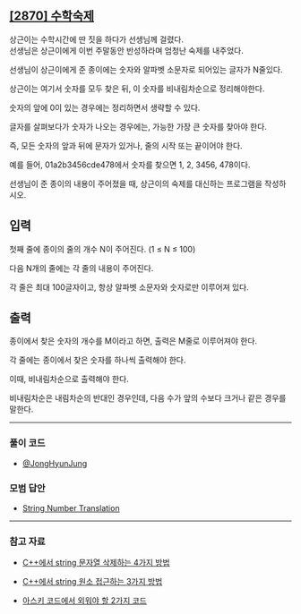 ## [[2870] 수학숙제](https://www.acmicpc.net/problem/2870)

상근이는 수학시간에 딴 짓을 하다가 선생님께 걸렸다.
<br>
선생님은 상근이에게 이번 주말동안 반성하라며 엄청난 숙제를 내주었다.

선생님이 상근이에게 준 종이에는 숫자와 알파벳 소문자로 되어있는 글자가 N줄있다.

상근이는 여기서 숫자를 모두 찾은 뒤, 이 숫자를 비내림차순으로 정리해야한다.

숫자의 앞에 0이 있는 경우에는 정리하면서 생략할 수 있다.

글자를 살펴보다가 숫자가 나오는 경우에는, 가능한 가장 큰 숫자를 찾아야 한다.

즉, 모든 숫자의 앞과 뒤에 문자가 있거나, 줄의 시작 또는 끝이어야 한다.

예를 들어, 01a2b3456cde478에서 숫자를 찾으면 1, 2, 3456, 478이다.

선생님이 준 종이의 내용이 주어졌을 때, 상근이의 숙제를 대신하는 프로그램을 작성하시오.

## 입력

첫째 줄에 종이의 줄의 개수 N이 주어진다. (1 ≤ N ≤ 100)

다음 N개의 줄에는 각 줄의 내용이 주어진다.

각 줄은 최대 100글자이고, 항상 알파벳 소문자와 숫자로만 이루어져 있다.

## 출력

종이에서 찾은 숫자의 개수를 M이라고 하면, 출력은 M줄로 이루어져야 한다.

각 줄에는 종이에서 찾은 숫자를 하나씩 출력해야 한다.

이때, 비내림차순으로 출력해야 한다.

비내림차순은 내림차순의 반대인 경우인데, 다음 수가 앞의 수보다 크거나 같은 경우를 말한다.

---

### 풀이 코드

-   [@JongHyunJung](https://github.com/almond0115/Algorithm-CodingTest/blob/main/BackJoon/2870/jjh.cpp)

### 모범 답안

-   [String Number Translation](https://github.com/almond0115/Algorithm-CodingTest/blob/main/BackJoon/2870/solution_1.cpp)

---

### 참고 자료

-   [C++에서 string 문자열 삭제하는 4가지 방법](https://almond0115.tistory.com/entry/C에서-string-문자열-삭제하는-4가지-방법)

-   [C++에서 string 원소 접근하는 3가지 방법](https://almond0115.tistory.com/entry/C에서-string-원소-접근-방법-3가지)

-   [아스키 코드에서 외워야 할 2가지 코드](https://almond0115.tistory.com/entry/아스키-코드에서-외워야-할-2가지-코드)
